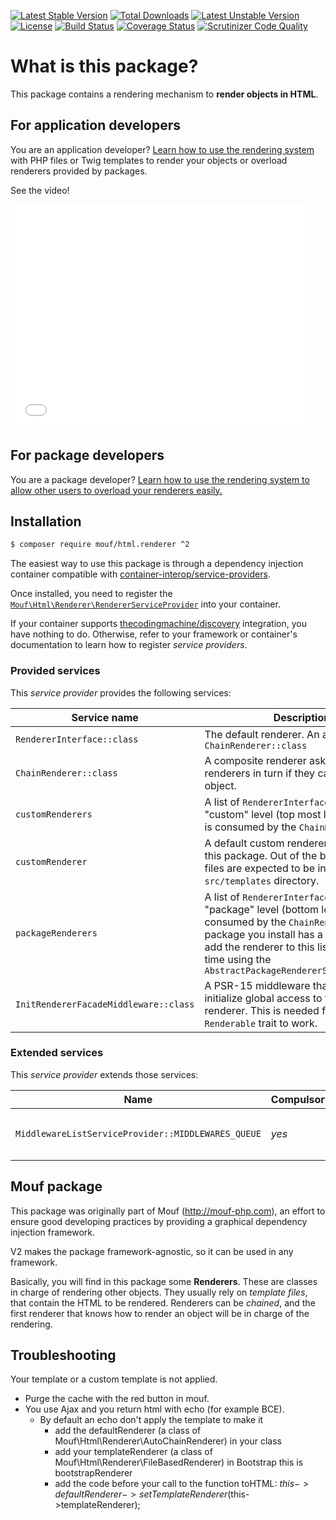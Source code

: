 [![Latest Stable Version](https://poser.pugx.org/mouf/html.renderer/v/stable.svg)](https://packagist.org/packages/mouf/html.renderer)
[![Total Downloads](https://poser.pugx.org/mouf/html.renderer/downloads.svg)](https://packagist.org/packages/mouf/html.renderer)
[![Latest Unstable Version](https://poser.pugx.org/mouf/html.renderer/v/unstable)](https://packagist.org/packages/mouf/html.renderer)
[![License](https://poser.pugx.org/mouf/html.renderer/license)](https://packagist.org/packages/mouf/html.renderer)
[![Build Status](https://travis-ci.org/thecodingmachine/html.renderer.svg?branch=2.0)](https://travis-ci.org/thecodingmachine/html.renderer)
[![Coverage Status](https://coveralls.io/repos/thecodingmachine/html.renderer/badge.svg?branch=2.0&service=github)](https://coveralls.io/github/thecodingmachine/html.renderer?branch=2.0)
[![Scrutinizer Code Quality](https://scrutinizer-ci.com/g/thecodingmachine/html.renderer/badges/quality-score.png?b=2.0)](https://scrutinizer-ci.com/g/thecodingmachine/html.renderer/?branch=2.0)

What is this package?
=====================

This package contains a rendering mechanism to **render objects in HTML**.

For application developers
--------------------------

You are an application developer? [Learn how to use the rendering system](doc/for_application_developers.md) with PHP files or Twig templates
to render your objects or overload renderers provided by packages.

See the video!

<iframe width="480" height="360" src="//www.youtube.com/embed/f2MyYSUic1U" frameborder="0" allowfullscreen></iframe>

For package developers
----------------------

You are a package developer? [Learn how to use the rendering system to allow other users to overload
your renderers easily.](doc/for_package_developers.md)

Installation
------------

```bash
$ composer require mouf/html.renderer ^2
```

The easiest way to use this package is through a dependency injection container compatible with [container-interop/service-providers](https://github.com/container-interop/service-provider).

Once installed, you need to register the [`Mouf\Html\Renderer\RendererServiceProvider`](src/RendererServiceProvider.php) into your container.

If your container supports [thecodingmachine/discovery](https://github.com/thecodingmachine/discovery) integration, you have nothing to do. Otherwise, refer to your framework or container's documentation to learn how to register *service providers*.


### Provided services

This *service provider* provides the following services:

| Service name                | Description                          |
|-----------------------------|--------------------------------------|
| `RendererInterface::class`  | The default renderer. An alias to `ChainRenderer::class` |
| `ChainRenderer::class`  | A composite renderer asking all other renderers in turn if they can render an object. |
| `customRenderers`  | A list of `RendererInterface` objects at the "custom" level (top most level). This list is consumed by the `ChainRenderer` |
| `customRenderer`  | A default custom renderer is provided by this package. Out of the box, template files are expected to be in the `src/templates` directory. |
| `packageRenderers`  | A list of `RendererInterface` objects at the "package" level (bottom level). This list is consumed by the `ChainRenderer`. When a package you install has a renderer, it will add the renderer to this list (most of the time using the `AbstractPackageRendererServiceProvider` |
| `InitRendererFacadeMiddleware::class`  | A PSR-15 middleware that is used to initialize global access to the default renderer. This is needed for the `Renderable` trait to work. |

### Extended services

This *service provider* extends those services:

| Name                        | Compulsory | Description                            |
|-----------------------------|------------|----------------------------------------|
| `MiddlewareListServiceProvider::MIDDLEWARES_QUEUE`              | *yes*      | The `InitRendererFacadeMiddleware::class` registers itself in the list of PSR-15 middlewares. |


Mouf package
------------

This package was originally part of Mouf (http://mouf-php.com), an effort to ensure good developing practices by providing a graphical dependency injection framework.

V2 makes the package framework-agnostic, so it can be used in any framework.

Basically, you will find in this package some **Renderers**. These are classes in charge of rendering other objects.
They usually rely on *template files*, that contain the HTML to be rendered.
Renderers can be *chained*, and the first renderer that knows how to render an object will be in charge of the rendering.

Troubleshooting
---------------

Your template or a custom template is not applied.

* Purge the cache with the red button in mouf.
* You use Ajax and you return html with echo (for example BCE).
	* By default an echo don't apply the template to make it
		* add the defaultRenderer (a class of Mouf\Html\Renderer\AutoChainRenderer) in your class
		* add your templateRenderer (a class of Mouf\Html\Renderer\FileBasedRenderer) in Bootstrap this is bootstrapRenderer
		* add the code before your call to the function toHTML: $this->defaultRenderer->setTemplateRenderer($this->templateRenderer);
